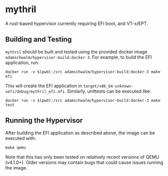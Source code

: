 # mythril

A rust-based hypervisor currently requiring EFI boot, and VT-x/EPT.

## Building and Testing

`mythril` should be built and tested using the provided docker image
`adamschwalm/hypervisor-build:docker-3`. For example, to build the
EFI application, run:

```
docker run -v $(pwd):/src adamschwalm/hypervisor-build:docker-3 make efi
```

This will create the EFI application in `target/x86_64-unknown-uefi/debug/mythril_efi.efi`.
Similarly, unittests can be executed like:

```
docker run -v $(pwd):/src adamschwalm/hypervisor-build:docker-3 make test
```

## Running the Hypervisor

After building the EFI application as described above, the image can be executed
with:

```
make qemu
```

Note that this has only been tested on relatively recent versions of QEMU (v4.1.0+).
Older versions may contain bugs that could cause issues running the image.
